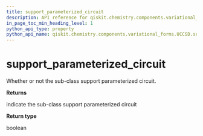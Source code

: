 ```yaml
---
title: support_parameterized_circuit
description: API reference for qiskit.chemistry.components.variational_forms.UCCSD.support_parameterized_circuit
in_page_toc_min_heading_level: 1
python_api_type: property
python_api_name: qiskit.chemistry.components.variational_forms.UCCSD.support_parameterized_circuit
---
```


# support\_parameterized\_circuit

Whether or not the sub-class support parameterized circuit.

**Returns**

indicate the sub-class support parameterized circuit

**Return type**

boolean

